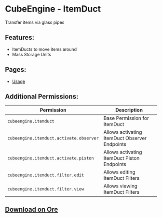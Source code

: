 # CubeEngine - ItemDuct
Transfer items via glass pipes

## Features:
 - ItemDucts to move items around
 - Mass Storage Units

## Pages:
 - [Usage](cubeengine-itemduct-usage.md)

## Additional Permissions:

| Permission | Description |
| --- | --- |
| `cubeengine.itemduct` | Base Permission for ItemDuct |
| `cubeengine.itemduct.activate.observer` | Allows activating ItemDuct Observer Endpoints |
| `cubeengine.itemduct.activate.piston` | Allows activating ItemDuct Piston Endpoints |
| `cubeengine.itemduct.filter.edit` | Allows editing ItemDuct Filters |
| `cubeengine.itemduct.filter.view` | Allows viewing ItemDuct Filters |

## [Download on Ore](https://ore.spongepowered.org/CubeEngine/CubeEngine---ItemDuct)

